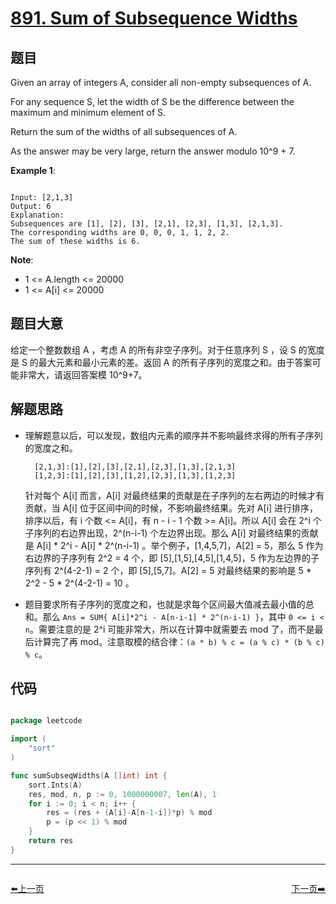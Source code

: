 # [891. Sum of Subsequence Widths](https://leetcode.com/problems/sum-of-subsequence-widths/)

## 题目

Given an array of integers A, consider all non-empty subsequences of A.

For any sequence S, let the width of S be the difference between the maximum and minimum element of S.

Return the sum of the widths of all subsequences of A. 

As the answer may be very large, return the answer modulo 10^9 + 7.

 

**Example 1**:

```

Input: [2,1,3]
Output: 6
Explanation:
Subsequences are [1], [2], [3], [2,1], [2,3], [1,3], [2,1,3].
The corresponding widths are 0, 0, 0, 1, 1, 2, 2.
The sum of these widths is 6.

```

**Note**:

- 1 <= A.length <= 20000
- 1 <= A[i] <= 20000


## 题目大意

给定一个整数数组 A ，考虑 A 的所有非空子序列。对于任意序列 S ，设 S 的宽度是 S 的最大元素和最小元素的差。返回 A 的所有子序列的宽度之和。由于答案可能非常大，请返回答案模 10^9+7。


## 解题思路

- 理解题意以后，可以发现，数组内元素的顺序并不影响最终求得的所有子序列的宽度之和。 
 
		[2,1,3]:[1],[2],[3],[2,1],[2,3],[1,3],[2,1,3]
		[1,2,3]:[1],[2],[3],[1,2],[2,3],[1,3],[1,2,3]
	针对每个 A[i] 而言，A[i] 对最终结果的贡献是在子序列的左右两边的时候才有贡献，当 A[i] 位于区间中间的时候，不影响最终结果。先对 A[i] 进行排序，排序以后，有 i 个数 <= A[i]，有 n - i - 1 个数 >= A[i]。所以 A[i] 会在 2^i 个子序列的右边界出现，2^(n-i-1) 个左边界出现。那么 A[i] 对最终结果的贡献是 A[i] * 2^i - A[i] * 2^(n-i-1) 。举个例子，[1,4,5,7]，A[2] = 5，那么 5 作为右边界的子序列有 2^2 = 4 个，即 [5],[1,5],[4,5],[1,4,5]，5 作为左边界的子序列有 2^(4-2-1) = 2 个，即 [5],[5,7]。A[2] = 5 对最终结果的影响是 5 * 2^2 - 5 * 2^(4-2-1) = 10 。
- 题目要求所有子序列的宽度之和，也就是求每个区间最大值减去最小值的总和。那么 `Ans = SUM{ A[i]*2^i - A[n-i-1] * 2^(n-i-1) }`，其中 `0 <= i < n`。需要注意的是 2^i 可能非常大，所以在计算中就需要去 mod 了，而不是最后计算完了再 mod。注意取模的结合律：`(a * b) % c = (a % c) * (b % c) % c`。

## 代码

```go

package leetcode

import (
	"sort"
)

func sumSubseqWidths(A []int) int {
	sort.Ints(A)
	res, mod, n, p := 0, 1000000007, len(A), 1
	for i := 0; i < n; i++ {
		res = (res + (A[i]-A[n-1-i])*p) % mod
		p = (p << 1) % mod
	}
	return res
}

```


----------------------------------------------
<div style="display: flex;justify-content: space-between;align-items: center;">
<p><a href="https://books.halfrost.com/leetcode/ChapterFour/0888.Fair-Candy-Swap/">⬅️上一页</a></p>
<p><a href="https://books.halfrost.com/leetcode/ChapterFour/0892.Surface-Area-of-3D-Shapes/">下一页➡️</a></p>
</div>
